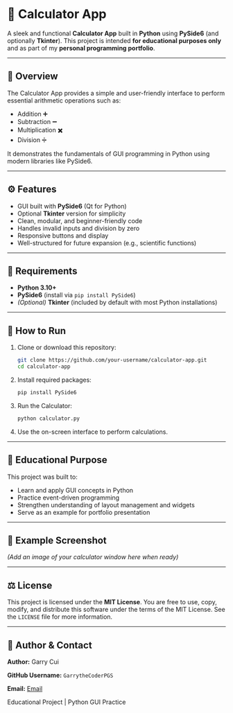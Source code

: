 # 🧮 Calculator App

A sleek and functional **Calculator App** built in **Python** using **PySide6** (and optionally **Tkinter**).
This project is intended **for educational purposes only** and as part of my **personal programming portfolio**.

---

## 📖 Overview

The Calculator App provides a simple and user-friendly interface to perform essential arithmetic operations such as:

* Addition ➕
* Subtraction ➖
* Multiplication ✖️
* Division ➗

It demonstrates the fundamentals of GUI programming in Python using modern libraries like PySide6.

---

## ⚙️ Features

* GUI built with **PySide6** (Qt for Python)
* Optional **Tkinter** version for simplicity
* Clean, modular, and beginner-friendly code
* Handles invalid inputs and division by zero
* Responsive buttons and display
* Well-structured for future expansion (e.g., scientific functions)

---

## 🧰 Requirements

* **Python 3.10+**
* **PySide6** (install via `pip install PySide6`)
* *(Optional)* **Tkinter** (included by default with most Python installations)

---

## 🚀 How to Run

1. Clone or download this repository:

   ```bash
   git clone https://github.com/your-username/calculator-app.git
   cd calculator-app
   ```

2. Install required packages:

   ```bash
   pip install PySide6
   ```

3. Run the Calculator:

   ```bash
   python calculator.py
   ```

4. Use the on-screen interface to perform calculations.

---

## 🧠 Educational Purpose

This project was built to:

* Learn and apply GUI concepts in Python
* Practice event-driven programming
* Strengthen understanding of layout management and widgets
* Serve as an example for portfolio presentation

---

## 🔹 Example Screenshot

*(Add an image of your calculator window here when ready)*

---

## ⚖️ License

This project is licensed under the **MIT License**.
You are free to use, copy, modify, and distribute this software under the terms of the MIT License.
See the `LICENSE` file for more information.

---

## 👤 Author & Contact

**Author:** Garry Cui

**GitHub Username:** `GarrytheCoderPGS`

**Email:** [Email](garrycui6@gmail.com)

Educational Project | Python GUI Practice
